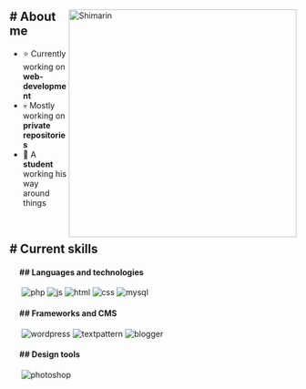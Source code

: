 <!-- <p align = center ><img src="https://i.imgur.com/x6qU1kR.png"> </p> -->

<div>

<img align="right" width="400" alt="Shimarin" src="https://i.imgur.com/aNBi8Jf.png"/>

<h2># About me</h2>
  
- ⭐ Currently working on **web-development**
- 💀 Mostly working on **private repositories**
- 👾 A **student** working his way around things
  
&nbsp;
  
<h2># Current skills</h2>
  
<h4>&emsp; ## Languages and technologies</h4>
  &emsp;&ensp;<img src = "https://img.shields.io/badge/php-7377ad?style=for-the-badge&logo=php&logoColor=white" alt = "php" />
  <img src = "https://img.shields.io/badge/JavaScript-e8d44d?style=for-the-badge&logo=javascript&logoColor=black" alt = "js" />
  <img src = "https://img.shields.io/badge/HTML5-E34F26?style=for-the-badge&logo=html5&logoColor=white" alt = "html" />
  <img src = "https://img.shields.io/badge/CSS3-1572B6?style=for-the-badge&logo=css3&logoColor=white" alt = "css" />
  <img src ="https://img.shields.io/badge/MySQL-00000F?style=for-the-badge&logo=mysql&logoColor=white" alt="mysql" />
  
<h4>&emsp; ## Frameworks and CMS </h4>
  &emsp;&ensp;<img src = "https://img.shields.io/badge/wordpress-22769b?style=for-the-badge&logo=wordpress&logoColor=white" alt = "wordpress" />
  <img src = "https://img.shields.io/badge/textpattern-ffcb32?style=for-the-badge&logo=textpattern&logoColor=black" alt = "textpattern" />
  <img src="https://img.shields.io/badge/Blogger-FF5722?style=for-the-badge&logo=blogger&logoColor=white" alt="blogger" />
  
<h4>&emsp; ## Design tools</h4>
  &emsp;&ensp;<img src = "https://img.shields.io/badge/photoshop-001e36.svg?style=for-the-badge&logo=adobe%20photoshop&logoColor=31a8ff" alt = "photoshop" />

